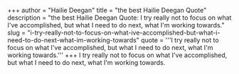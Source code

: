 +++
author = "Hailie Deegan"
title = "the best Hailie Deegan Quote"
description = "the best Hailie Deegan Quote: I try really not to focus on what I've accomplished, but what I need to do next, what I'm working towards."
slug = "i-try-really-not-to-focus-on-what-ive-accomplished-but-what-i-need-to-do-next-what-im-working-towards"
quote = '''I try really not to focus on what I've accomplished, but what I need to do next, what I'm working towards.'''
+++
I try really not to focus on what I've accomplished, but what I need to do next, what I'm working towards.
